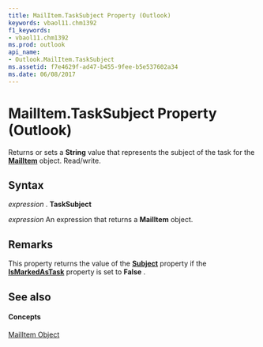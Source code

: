```yaml
---
title: MailItem.TaskSubject Property (Outlook)
keywords: vbaol11.chm1392
f1_keywords:
- vbaol11.chm1392
ms.prod: outlook
api_name:
- Outlook.MailItem.TaskSubject
ms.assetid: f7e4629f-ad47-b455-9fee-b5e537602a34
ms.date: 06/08/2017
---
```



# MailItem.TaskSubject Property (Outlook)

Returns or sets a  **String** value that represents the subject of the task for the **[MailItem](Outlook.MailItem.md)** object. Read/write.


## Syntax

 _expression_ . **TaskSubject**

 _expression_ An expression that returns a **MailItem** object.


## Remarks

This property returns the value of the  **[Subject](Outlook.MailItem.Subject.md)** property if the **[IsMarkedAsTask](Outlook.MailItem.IsMarkedAsTask.md)** property is set to **False** .


## See also


#### Concepts


[MailItem Object](Outlook.MailItem.md)

